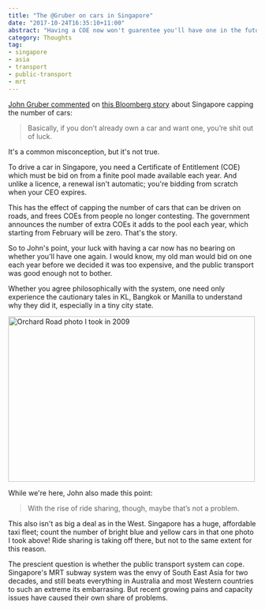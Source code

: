 ```yaml
---
title: "The @Gruber on cars in Singapore"
date: "2017-10-24T16:35:10+11:00"
abstract: "Having a COE now won't guarentee you'll have one in the future"
category: Thoughts
tag:
- singapore
- asia
- transport
- public-transport
- mrt
---
```

[John Gruber commented] on [this Bloomberg story] about Singapore capping the number of cars:

> Basically, if you don’t already own a car and want one, you’re shit out of luck.

It's a common misconception, but it's not true.

To drive a car in Singapore, you need a Certificate of Entitlement (COE) which must be bid on from a finite pool made available each year. And unlike a licence, a renewal isn't automatic; you're bidding from scratch when your CEO expires.

This has the effect of capping the number of cars that can be driven on roads, and frees COEs from people no longer contesting. The government announces the number of extra COEs it adds to the pool each year, which starting from February will be zero. That's the story. 

So to John's point, your luck with having a car now has no bearing on whether you'll have one again. I would know, my old man would bid on one each year before we decided it was too expensive, and the public transport was good enough not to bother.

Whether you agree philosophically with the system, one need only experience the cautionary tales in KL, Bangkok or Manilla to understand why they did it, especially in a tiny city state.

<p><img src="https://farm3.staticflickr.com/2562/3709522212_bb458dc65b_z_d.jpg" alt="Orchard Road photo I took in 2009" style="width:500px; height:335px;" srcset="https://farm3.staticflickr.com/2562/3709522212_bb458dc65b_z_d.jpg 1x, https://farm3.staticflickr.com/2562/3709522212_bb458dc65b_b_d.jpg 2x" /></p>

While we're here, John also made this point:

> With the rise of ride sharing, though, maybe that’s not a problem.

This also isn't as big a deal as in the West. Singapore has a huge, affordable taxi fleet; count the number of bright blue and yellow cars in that one photo I took above! Ride sharing is taking off there, but not to the same extent for this reason.

The prescient question is whether the public transport system can cope. Singapore's MRT subway system was the envy of South East Asia for two decades, and still beats everything in Australia and most Western countries to such an extreme its embarrasing. But recent growing pains and capacity issues have caused their own share of problems.

[John Gruber commented]: https://daringfireball.net/linked/2017/10/23/singapore-cars
[this Bloomberg story]: https://www.bloomberg.com/news/articles/2017-10-23/singapore-to-stop-adding-cars-on-its-roads-from-february-2018

